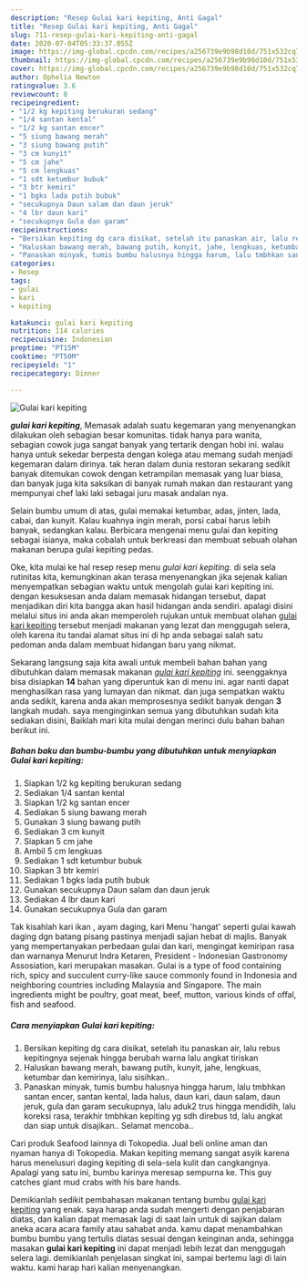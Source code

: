```yaml
---
description: "Resep Gulai kari kepiting, Anti Gagal"
title: "Resep Gulai kari kepiting, Anti Gagal"
slug: 711-resep-gulai-kari-kepiting-anti-gagal
date: 2020-07-04T05:33:37.055Z
image: https://img-global.cpcdn.com/recipes/a256739e9b98d10d/751x532cq70/gulai-kari-kepiting-foto-resep-utama.jpg
thumbnail: https://img-global.cpcdn.com/recipes/a256739e9b98d10d/751x532cq70/gulai-kari-kepiting-foto-resep-utama.jpg
cover: https://img-global.cpcdn.com/recipes/a256739e9b98d10d/751x532cq70/gulai-kari-kepiting-foto-resep-utama.jpg
author: Ophelia Newton
ratingvalue: 3.6
reviewcount: 8
recipeingredient:
- "1/2 kg kepiting berukuran sedang"
- "1/4 santan kental"
- "1/2 kg santan encer"
- "5 siung bawang merah"
- "3 siung bawang putih"
- "3 cm kunyit"
- "5 cm jahe"
- "5 cm lengkuas"
- "1 sdt ketumbur bubuk"
- "3 btr kemiri"
- "1 bgks lada putih bubuk"
- "secukupnya Daun salam dan daun jeruk"
- "4 lbr daun kari"
- "secukupnya Gula dan garam"
recipeinstructions:
- "Bersikan kepiting dg cara disikat, setelah itu panaskan air, lalu rebus kepitingnya sejenak hingga berubah warna lalu angkat tiriskan"
- "Haluskan bawang merah, bawang putih, kunyit, jahe, lengkuas, ketumbar dan kemirinya, lalu sisihkan.."
- "Panaskan minyak, tumis bumbu halusnya hingga harum, lalu tmbhkan santan encer, santan kental, lada halus, daun kari, daun salam, daun jeruk, gula dan garam secukupnya, lalu aduk2 trus hingga mendidih, lalu koreksi rasa, terakhir tmbhkan kepiting yg sdh direbus td, lalu angkat dan siap untuk disajikan.. Selamat mencoba.."
categories:
- Resep
tags:
- gulai
- kari
- kepiting

katakunci: gulai kari kepiting 
nutrition: 114 calories
recipecuisine: Indonesian
preptime: "PT15M"
cooktime: "PT50M"
recipeyield: "1"
recipecategory: Dinner

---
```



![Gulai kari kepiting](https://img-global.cpcdn.com/recipes/a256739e9b98d10d/751x532cq70/gulai-kari-kepiting-foto-resep-utama.jpg)

<b><i>gulai kari kepiting</i></b>, Memasak adalah suatu kegemaran yang menyenangkan dilakukan oleh sebagian besar komunitas. tidak hanya para wanita, sebagian cowok juga sangat banyak yang tertarik dengan hobi ini. walau hanya untuk sekedar berpesta dengan kolega atau memang sudah menjadi kegemaran dalam dirinya. tak heran dalam dunia restoran sekarang sedikit banyak ditemukan cowok dengan ketrampilan memasak yang luar biasa, dan banyak juga kita saksikan di banyak rumah makan dan restaurant yang mempunyai chef laki laki sebagai juru masak andalan nya.

Selain bumbu umum di atas, gulai memakai ketumbar, adas, jinten, lada, cabai, dan kunyit. Kalau kuahnya ingin merah, porsi cabai harus lebih banyak, sedangkan kalau. Berbicara mengenai menu gulai dan kepiting sebagai isianya, maka cobalah untuk berkreasi dan membuat sebuah olahan makanan berupa gulai kepiting pedas.

Oke, kita mulai ke hal resep resep menu <i>gulai kari kepiting</i>. di sela sela rutinitas kita, kemungkinan akan terasa menyenangkan jika sejenak kalian menyempatkan sebagian waktu untuk mengolah gulai kari kepiting ini. dengan kesuksesan anda dalam memasak hidangan tersebut, dapat menjadikan diri kita bangga akan hasil hidangan anda sendiri. apalagi disini melalui situs ini anda akan memperoleh rujukan untuk membuat olahan <u>gulai kari kepiting</u> tersebut menjadi makanan yang lezat dan menggugah selera, oleh karena itu tandai alamat situs ini di hp anda sebagai salah satu pedoman anda dalam membuat hidangan baru yang nikmat.


Sekarang langsung saja kita awali untuk membeli bahan bahan yang dibutuhkan dalam memasak makanan <u><i>gulai kari kepiting</i></u> ini. seenggaknya bisa disiapkan <b>14</b> bahan yang diperuntuk kan di menu ini. agar nanti dapat menghasilkan rasa yang lumayan dan nikmat. dan juga sempatkan waktu anda sedikit, karena anda akan memprosesnya sedikit banyak dengan <b>3</b> langkah mudah. saya menginginkan semua yang dibutuhkan sudah kita sediakan disini, Baiklah mari kita mulai dengan merinci dulu bahan bahan berikut ini.

<!--inarticleads1-->

##### Bahan baku dan bumbu-bumbu yang dibutuhkan untuk menyiapkan Gulai kari kepiting:

1. Siapkan 1/2 kg kepiting berukuran sedang
1. Sediakan 1/4 santan kental
1. Siapkan 1/2 kg santan encer
1. Sediakan 5 siung bawang merah
1. Gunakan 3 siung bawang putih
1. Sediakan 3 cm kunyit
1. Siapkan 5 cm jahe
1. Ambil 5 cm lengkuas
1. Sediakan 1 sdt ketumbur bubuk
1. Siapkan 3 btr kemiri
1. Sediakan 1 bgks lada putih bubuk
1. Gunakan secukupnya Daun salam dan daun jeruk
1. Sediakan 4 lbr daun kari
1. Gunakan secukupnya Gula dan garam


Tak kisahlah kari ikan , ayam daging, kari Menu &#39;hangat&#39; seperti gulai kawah daging dgn batang pisang pastinya menjadi sajian hebat di majlis. Banyak yang mempertanyakan perbedaan gulai dan kari, mengingat kemiripan rasa dan warnanya Menurut Indra Ketaren, President - Indonesian Gastronomy Assosiation, kari merupakan masakan. Gulai is a type of food containing rich, spicy and succulent curry-like sauce commonly found in Indonesia and neighboring countries including Malaysia and Singapore. The main ingredients might be poultry, goat meat, beef, mutton, various kinds of offal, fish and seafood. 

<!--inarticleads2-->

##### Cara menyiapkan Gulai kari kepiting:

1. Bersikan kepiting dg cara disikat, setelah itu panaskan air, lalu rebus kepitingnya sejenak hingga berubah warna lalu angkat tiriskan
1. Haluskan bawang merah, bawang putih, kunyit, jahe, lengkuas, ketumbar dan kemirinya, lalu sisihkan..
1. Panaskan minyak, tumis bumbu halusnya hingga harum, lalu tmbhkan santan encer, santan kental, lada halus, daun kari, daun salam, daun jeruk, gula dan garam secukupnya, lalu aduk2 trus hingga mendidih, lalu koreksi rasa, terakhir tmbhkan kepiting yg sdh direbus td, lalu angkat dan siap untuk disajikan.. Selamat mencoba..


Cari produk Seafood lainnya di Tokopedia. Jual beli online aman dan nyaman hanya di Tokopedia. Makan kepiting memang sangat asyik karena harus menelusuri daging kepiting di sela-sela kulit dan cangkangnya. Apalagi yang satu ini, bumbu karinya meresap sempurna ke. This guy catches giant mud crabs with his bare hands. 

Demikianlah sedikit pembahasan makanan tentang bumbu <u>gulai kari kepiting</u> yang enak. saya harap anda sudah mengerti dengan penjabaran diatas, dan kalian dapat memasak lagi di saat lain untuk di sajikan dalam aneka acara acara family atau sahabat anda. kamu dapat menambahkan bumbu bumbu yang tertulis diatas sesuai dengan keinginan anda, sehingga masakan <b>gulai kari kepiting</b> ini dapat menjadi lebih lezat dan menggugah selera lagi. demikianlah penjelasan singkat ini, sampai bertemu lagi di lain waktu. kami harap hari kalian menyenangkan.
